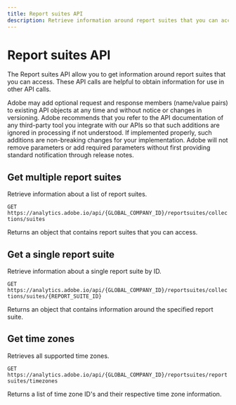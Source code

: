 ```yaml
---
title: Report suites API
description: Retrieve information around report suites that you can access.
---
```


# Report suites API

The Report suites API allow you to get information around report suites that you can access. These API calls are helpful to obtain information for use in other API calls.

<InlineAlert variant="info" slots="text" />

Adobe may add optional request and response members (name/value pairs) to existing API objects at any time and without notice or changes in versioning. Adobe recommends that you refer to the API documentation of any third-party tool you integrate with our APIs so that such additions are ignored in processing if not understood. If implemented properly, such additions are non-breaking changes for your implementation. Adobe will not remove parameters or add required parameters without first providing standard notification through release notes.

## Get multiple report suites

Retrieve information about a list of report suites.

`GET https://analytics.adobe.io/api/{GLOBAL_COMPANY_ID}/reportsuites/collections/suites`

Returns an object that contains report suites that you can access.

## Get a single report suite

Retrieve information about a single report suite by ID.

`GET https://analytics.adobe.io/api/{GLOBAL_COMPANY_ID}/reportsuites/collections/suites/{REPORT_SUITE_ID}`

Returns an object that contains information around the specified report suite.

## Get time zones

Retrieves all supported time zones.

`GET https://analytics.adobe.io/api/{GLOBAL_COMPANY_ID}/reportsuites/reportsuites/timezones`

Returns a list of time zone ID's and their respective time zone information.
